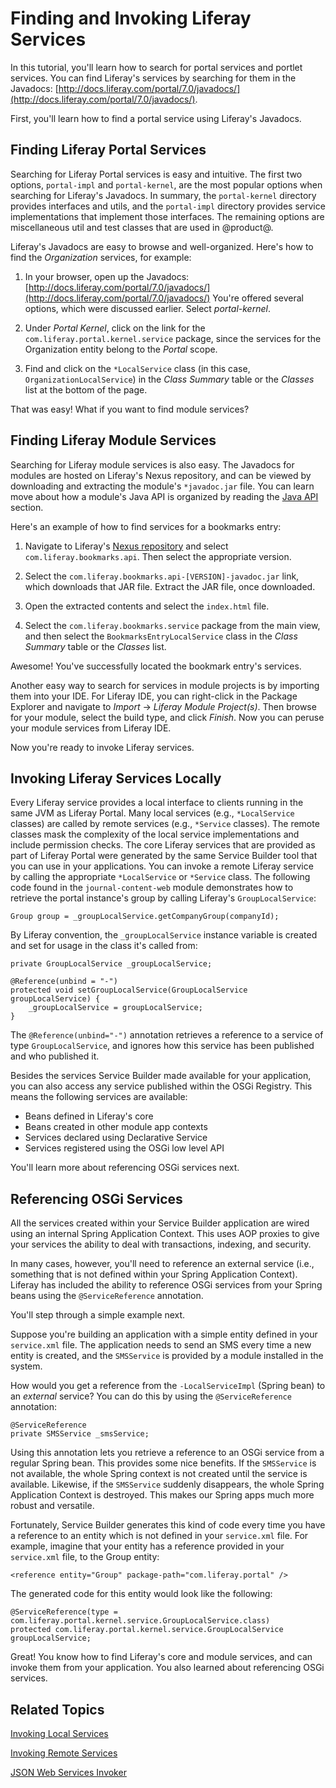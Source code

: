 # Finding and Invoking Liferay Services [](id=finding-and-invoking-liferay-services)

In this tutorial, you'll learn how to search for portal services and portlet
services. You can find Liferay's services by searching for them in the Javadocs:
[http://docs.liferay.com/portal/7.0/javadocs/](http://docs.liferay.com/portal/7.0/javadocs/).

First, you'll learn how to find a portal service using Liferay's Javadocs. 

## Finding Liferay Portal Services [](id=finding-liferay-portal-services)

Searching for Liferay Portal services is easy and intuitive. The first two
options, `portal-impl` and `portal-kernel`, are the most popular options when
searching for Liferay's Javadocs. In summary, the `portal-kernel` directory
provides interfaces and utils, and the `portal-impl` directory provides
service implementations that implement those interfaces. The remaining options
are miscellaneous util and test classes that are used in @product@.

Liferay's Javadocs are easy to browse and well-organized. Here's how to find the
*Organization* services, for example: 

1. In your browser, open up the Javadocs:
   [http://docs.liferay.com/portal/7.0/javadocs/](http://docs.liferay.com/portal/7.0/javadocs/) 
   You're offered several options, which were discussed earlier. Select
   *portal-kernel*.

2. Under *Portal Kernel*, click on the link for the
   `com.liferay.portal.kernel.service` package, since the services for the
   Organization entity belong to the *Portal* scope. 

3. Find and click on the `*LocalService` class (in this case,
   `OrganizationLocalService`) in the *Class Summary* table or the *Classes*
   list at the bottom of the page. 

That was easy! What if you want to find module services? 

## Finding Liferay Module Services [](id=finding-liferay-module-services)

Searching for Liferay module services is also easy. The Javadocs for modules are
hosted on Liferay's Nexus repository, and can be viewed by downloading and
extracting the module's `*javadoc.jar` file. You can learn move about how a
module's Java API is organized by reading the
[Java API](/develop/reference/-/knowledge_base/7-0/finding-liferay-api-modules#java-api)
section.

Here's an example of how to find services for a bookmarks entry:

1. Navigate to Liferay's
[Nexus repository](https://repository.liferay.com/nexus/content/repositories/liferay-public-releases/com/liferay/)
and select `com.liferay.bookmarks.api`. Then select the appropriate version.

2. Select the `com.liferay.bookmarks.api-[VERSION]-javadoc.jar` link, which
   downloads that JAR file. Extract the JAR file, once downloaded.

3. Open the extracted contents and select the `index.html` file.

4. Select the `com.liferay.bookmarks.service` package from the main view, and
   then select the `BookmarksEntryLocalService` class in the *Class Summary*
   table or the *Classes* list.

Awesome! You've successfully located the bookmark entry's services.

Another easy way to search for services in module projects is by importing them
into your IDE. For Liferay IDE, you can right-click in the Package Explorer and
navigate to *Import* &rarr; *Liferay Module Project(s)*. Then browse for your
module, select the build type, and click *Finish*. Now you can peruse your
module services from Liferay IDE.

Now you're ready to invoke Liferay services. 

<!--
Searching for one of Liferay's built-in plugin services is also easy. Instead of
clicking the link for the service package of the *portal*, click the link for
the service package of the *portlet*. The portlet service packages use the
naming convention `com.liferay.portlet.[portlet-name].service`, where
`[portlet-name]` is replaced with the actual name of the portlet. 

Here's how you find services for a user's blogs statistics:

1. In your browser, open the Javadocs:
   [http://docs.liferay.com/portal/6.2/javadocs/](http://docs.liferay.com/portal/6.2/javadocs/)

2. Under *Portlet Services*, click on the link for the
   `com.liferay.portlet.blogs.service` package in the *Packages* frame, since
   the services are a part of the Blogs portlet. 

3. Find and click on the `*ServiceUtil` class (in this case
   `BlogsStatsUserLocalServiceUtil`) in the *Class Summary* table or the
   *Classes* list. 

Now you're ready to invoke Liferay services. To invoke Liferay services
remotely, your Liferay instance must be configured to allow remote web service
access. Please see the
[Understanding Liferay's Service Security Model](/develop/tutorials/-/knowledge_base/6-2/understanding-liferays-service-security-model) 
tutorial for details.
-->
<!-- The above text does not yet apply, since module Javadoc is only hosted in a
JAR on Nexus. Update this when module Javadoc is hosted on docs.liferay.com.
-Cody -->

## Invoking Liferay Services Locally [](id=invoking-liferay-services-locally)

Every Liferay service provides a local interface to clients running in the same
JVM as Liferay Portal. Many local services (e.g., `*LocalService` classes) are
called by remote services (e.g., `*Service` classes). The remote classes mask
the complexity of the local service implementations and include permission
checks. The core Liferay services that are provided as part of Liferay Portal
were generated by the same Service Builder tool that you can use in your
applications. You can invoke a remote Liferay service by calling the appropriate
`*LocalService` or `*Service` class. The following code found in the
`journal-content-web` module demonstrates how to retrieve the portal instance's
group by calling Liferay's `GroupLocalService`:

    Group group = _groupLocalService.getCompanyGroup(companyId);

By Liferay convention, the `_groupLocalService` instance variable is created and
set for usage in the class it's called from:

    private GroupLocalService _groupLocalService;

    @Reference(unbind = "-")
    protected void setGroupLocalService(GroupLocalService groupLocalService) {
        _groupLocalService = groupLocalService;
    }

The `@Reference(unbind="-")` annotation retrieves a reference to a service of
type `GroupLocalService`, and ignores how this service has been published and
who published it.

Besides the services Service Builder made available for your application, you
can also access any service published within the OSGi Registry. This means the
following services are available:

- Beans defined in Liferay's core
- Beans created in other module app contexts
- Services declared using Declarative Service
- Services registered using the OSGi low level API

You'll learn more about referencing OSGi services next.

## Referencing OSGi Services [](id=referencing-osgi-services)

All the services created within your Service Builder application are wired using
an internal Spring Application Context. This uses AOP proxies to give your
services the ability to deal with transactions, indexing, and security.

In many cases, however, you'll need to reference an external service (i.e.,
something that is not defined within your Spring Application Context). Liferay
has included the ability to reference OSGi services from your Spring beans using
the `@ServiceReference` annotation.

You'll step through a simple example next.

Suppose you're building an application with a simple entity defined in your
`service.xml` file. The application needs to send an SMS every time a new entity
is created, and the `SMSService` is provided by a module installed in the
system.

How would you get a reference from the `-LocalServiceImpl` (Spring bean) to an
*external* service? You can do this by using the `@ServiceReference` annotation:

    @ServiceReference
    private SMSService _smsService;

Using this annotation lets you retrieve a reference to an OSGi service from a
regular Spring bean. This provides some nice benefits. If the `SMSService` is
not available, the whole Spring context is not created until the service is
available. Likewise, if the `SMSService` suddenly disappears, the whole Spring
Application Context is destroyed. This makes our Spring apps much more robust
and versatile.

Fortunately, Service Builder generates this kind of code every time you have a
reference to an entity which is not defined in your `service.xml` file. For
example, imagine that your entity has a reference provided in your `service.xml`
file, to the Group entity:

    <reference entity="Group" package-path="com.liferay.portal" />

The generated code for this entity would look like the following:

    @ServiceReference(type = com.liferay.portal.kernel.service.GroupLocalService.class)
    protected com.liferay.portal.kernel.service.GroupLocalService groupLocalService;

Great! You know how to find Liferay's core and module services, and can invoke
them from your application. You also learned about referencing OSGi services.

## Related Topics [](id=related-topics)

[Invoking Local Services](/develop/tutorials/-/knowledge_base/7-0/invoking-local-services)

[Invoking Remote Services](/develop/tutorials/-/knowledge_base/7-0/invoking-remote-services)

[JSON Web Services Invoker](/develop/tutorials/-/knowledge_base/7-0/json-web-services-invoker)

